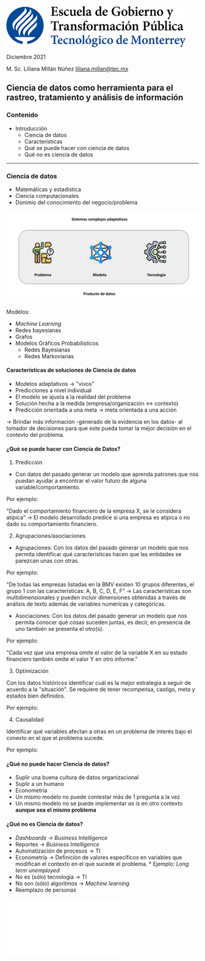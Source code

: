 ![](./images/egytp_logo.png)

Diciembre 2021

M. Sc. Liliana Millán Núñez liliana.millan@tec.mx

## Ciencia de datos como herramienta para el rastreo, tratamiento y análisis de información

### Contenido

+ Introducción
  + Ciencia de datos
  + Características
  + Qué se puede hacer con ciencia de datos
  + Qué no es ciencia de datos

***

### Ciencia de datos

+ Matemáticas y estadística
+ Ciencia computacionales
+ Donimio del conocimiento del negocio/problema


![](./images/sistemas_complejos_adaptativos.png)

Modelos:

* *Machine Learning*
* Redes bayesianas
* Grafos
* Modelos Gráficos Probabilísticos
  + Redes Bayesianas
  + Redes Markovianas


#### Características de soluciones de Ciencia de datos

* Modelos adaptativos → "vivos"
* Predicciones a nivel individual
* El modelo se ajusta a la realidad del problema
* Solución hecha a la medida (empresa/organización ↔ contexto)
* Predicción orientada a una meta → meta orientada a una acción

→ Brindar más información -generado de la evidencia en los datos- al tomador de decisiones para que este pueda tomar la mejor decisión en el contexto del problema.

#### ¿Qué se puede hacer con Ciencia de Datos?

1. Predicción

* Con datos del pasado generar un modelo que aprenda patrones que nos puedan ayudar a encontrar el valor futuro de alguna variable/comportamiento.

Por ejemplo:

"Dado el comportamiento financiero de la empresa X, se le considera atípica" → El modelo desarrollado predice si una empresa es atípica o no dado su comportamiento financiero.


2. Agrupaciones/asociaciones

* Agrupaciones: Con los datos del pasado generar un modelo que nos permita identificar qué caracteristicas hacen que las entidades se parezcan unas con otras.

Por ejemplo:

"De todas las empresas listadas en la BMV existen 10 grupos diferentes, el grupo 1 con las características: A, B, C, D, E, F" → Las características son multidimensionales y pueden incluir dimensiones obtenidas a través de análisis de texto además de variables numéricas y categóricas.

* Asociaciones: Con los datos del pasado generar un modelo que nos permita conocer qué cosas suceden juntas, es decir, en presencia de uno también se presenta el otro(s).

Por ejemplo:

"Cada vez que una empresa omite el valor de la variable X en su estado financiero también omite el valor Y en otro informe."


3. Optimización

Con los datos históricos identificar cuál es la mejor estrategia a seguir de acuerdo a la "situación". Se requiere de tener recompensa, castigo, meta y estados bien definidos.

Por ejemplo:


4. Causalidad

Identificar qué variables afectan a otras en un problema de interés bajo el conexto en el que el problema sucede.

Por ejemplo:

#### ¿Qué no puede hacer Ciencia de datos?

* Suplir una buena cultura de datos organizacional
* Suplir a un humano
* Econometría
* Un mismo modelo no puede contestar más de 1 pregunta a la vez
* Un mismo modelo no se puede implementar *as is* en otro contexto **aunque sea el mismo problema**

#### ¿Qué no es Ciencia de datos?

* *Dashboards* → *Business Intelligence*
* Reportes → *Business Intelligence*
* Automatización de procesos → TI
* Econometría → Definición de valores específicos en variables que modifican el contexto en el que sucede el problema. \* Ejemplo: *Long term unemployed*
* No es (sólo) tecnología → TI
* No son (sólo) algoritmos → *Machine learning*
* Reemplazo de personas


![Inicio](./index.md)
